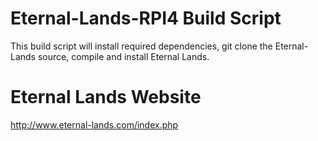 # Eternal-Lands-RPI4 Build Script
This build script will install required dependencies, git clone the Eternal-Lands source, compile and install Eternal Lands.

# Eternal Lands Website
http://www.eternal-lands.com/index.php
